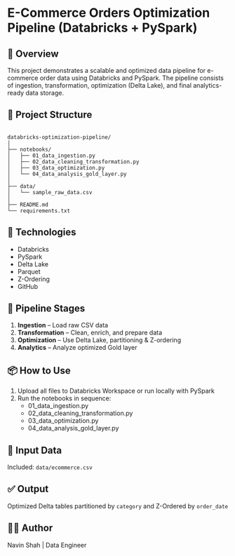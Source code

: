 # E-Commerce Orders Optimization Pipeline (Databricks + PySpark)

## 📌 Overview
This project demonstrates a scalable and optimized data pipeline for e-commerce order data using Databricks and PySpark. The pipeline consists of ingestion, transformation, optimization (Delta Lake), and final analytics-ready data storage.

## 📁 Project Structure

```

databricks-optimization-pipeline/
│
├── notebooks/
│   ├── 01_data_ingestion.py
│   ├── 02_data_cleaning_transformation.py
│   ├── 03_data_optimization.py
│   └── 04_data_analysis_gold_layer.py
│
├── data/
│   └── sample_raw_data.csv
│
├── README.md
└── requirements.txt
```
## 🧰 Technologies
- Databricks
- PySpark
- Delta Lake
- Parquet
- Z-Ordering
- GitHub

## 📂 Pipeline Stages
1. **Ingestion** – Load raw CSV data
2. **Transformation** – Clean, enrich, and prepare data
3. **Optimization** – Use Delta Lake, partitioning & Z-ordering
4. **Analytics** – Analyze optimized Gold layer

## 📦 How to Use
1. Upload all files to Databricks Workspace or run locally with PySpark
2. Run the notebooks in sequence:
   - 01_data_ingestion.py
   - 02_data_cleaning_transformation.py
   - 03_data_optimization.py
   - 04_data_analysis_gold_layer.py

## 📁 Input Data
Included: `data/ecommerce.csv`

## ✅ Output
Optimized Delta tables partitioned by `category` and Z-Ordered by `order_date`

## 👨‍💻 Author
Navin Shah | Data Engineer
